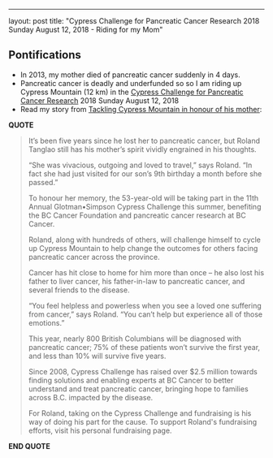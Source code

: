 ---
layout: post
title: "Cypress Challenge for Pancreatic Cancer Research 2018 Sunday August 12, 2018 - Riding for my Mom"

## Pontifications

* In 2013, my mother died of pancreatic cancer suddenly in 4 days.
* Pancreatic cancer is deadly and underfunded so so I am riding up Cypress Mountain (12 km) in the [Cypress Challenge for Pancreatic Cancer Research](http://www.cypresschallenge.com/) 2018 Sunday August 12, 2018 
* Read my story from [Tackling Cypress Mountain in honour of his mother](http://www.cypresschallenge.com/stories-2018/):

**QUOTE**
<blockquote>

It’s been five years since he lost her to pancreatic cancer, but Roland Tanglao still has his mother’s spirit vividly engrained in his thoughts.

“She was vivacious, outgoing and loved to travel,” says Roland. “In fact she had just visited for our son’s 9th birthday a month before she passed.”

To honour her memory, the 53-year-old will be taking part in the 11th Annual Glotman•Simpson Cypress Challenge this summer, benefiting the BC Cancer Foundation and pancreatic cancer research at BC Cancer.

Roland, along with hundreds of others, will challenge himself to cycle up Cypress Mountain to help change the outcomes for others facing pancreatic cancer across the province.    

Cancer has hit close to home for him more than once – he also lost his father to liver cancer, his father-in-law to pancreatic cancer, and several friends to the disease.

“You feel helpless and powerless when you see a loved one suffering from cancer,” says Roland. “You can’t help but experience all of those emotions.”

This year, nearly 800 British Columbians will be diagnosed with pancreatic cancer; 75% of these patients won’t survive the first year, and less than 10% will survive five years.

Since 2008, Cypress Challenge has raised over $2.5 million towards finding solutions and enabling experts at BC Cancer to better understand and treat pancreatic cancer, bringing hope to families across B.C. impacted by the disease.

For Roland, taking on the Cypress Challenge and fundraising is his way of doing his part for the cause. To support Roland's fundraising efforts, visit his personal fundraising page. 

</blockquote>

**END QUOTE**
